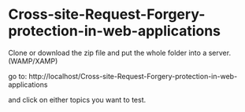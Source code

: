 # Cross-site-Request-Forgery-protection-in-web-applications

Clone or download the zip file and put the whole folder into a server. (WAMP/XAMP)

go to: http://localhost/Cross-site-Request-Forgery-protection-in-web-applications

and click on either topics you want to test.
